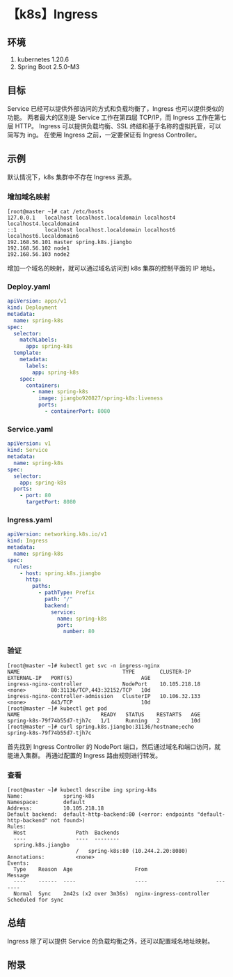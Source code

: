 # 【k8s】Ingress

## 环境

1. kubernetes 1.20.6
2. Spring Boot 2.5.0-M3

## 目标

Service 已经可以提供外部访问的方式和负载均衡了，Ingress 也可以提供类似的功能。
两者最大的区别是 Service 工作在第四层 TCP/IP，而 Ingress 工作在第七层 HTTP。
Ingress 可以提供负载均衡、SSL 终结和基于名称的虚拟托管，可以简写为 ing。
在使用 Ingress 之前，一定要保证有 Ingress Controller。

## 示例

默认情况下，k8s 集群中不存在 Ingress 资源。

### 增加域名映射

```
[root@master ~]# cat /etc/hosts
127.0.0.1   localhost localhost.localdomain localhost4 localhost4.localdomain4
::1         localhost localhost.localdomain localhost6 localhost6.localdomain6
192.168.56.101 master spring.k8s.jiangbo
192.168.56.102 node1
192.168.56.103 node2
```

增加一个域名的映射，就可以通过域名访问到 k8s 集群的控制平面的 IP 地址。

### Deploy.yaml

```yaml
apiVersion: apps/v1
kind: Deployment
metadata:
  name: spring-k8s
spec:
  selector:
    matchLabels:
      app: spring-k8s
  template:
    metadata:
      labels:
        app: spring-k8s
    spec:
      containers:
        - name: spring-k8s
          image: jiangbo920827/spring-k8s:liveness
          ports:
            - containerPort: 8080
```

### Service.yaml

```yaml
apiVersion: v1
kind: Service
metadata:
  name: spring-k8s
spec:
  selector:
    app: spring-k8s
  ports:
    - port: 80
      targetPort: 8080
```

### Ingress.yaml

```yaml
apiVersion: networking.k8s.io/v1
kind: Ingress
metadata:
  name: spring-k8s
spec:
  rules:
    - host: spring.k8s.jiangbo
      http:
        paths:
          - pathType: Prefix
            path: "/"
            backend:
              service:
                name: spring-k8s
                port:
                  number: 80
```

### 验证

```
[root@master ~]# kubectl get svc -n ingress-nginx
NAME                                 TYPE        CLUSTER-IP      EXTERNAL-IP   PORT(S)                      AGE
ingress-nginx-controller             NodePort    10.105.218.18   <none>        80:31136/TCP,443:32152/TCP   10d
ingress-nginx-controller-admission   ClusterIP   10.106.32.133   <none>        443/TCP                      10d
[root@master ~]# kubectl get pod
NAME                          READY   STATUS    RESTARTS   AGE
spring-k8s-79f74b55d7-tjh7c   1/1     Running   2          10d
[root@master ~]# curl spring.k8s.jiangbo:31136/hostname;echo
spring-k8s-79f74b55d7-tjh7c
```

首先找到 Ingress Controller 的 NodePort 端口，然后通过域名和端口访问，就能进入集群。
再通过配置的 Ingress 路由规则进行转发。

### 查看

```
[root@master ~]# kubectl describe ing spring-k8s
Name:             spring-k8s
Namespace:        default
Address:          10.105.218.18
Default backend:  default-http-backend:80 (<error: endpoints "default-http-backend" not found>)
Rules:
  Host                Path  Backends
  ----                ----  --------
  spring.k8s.jiangbo
                      /   spring-k8s:80 (10.244.2.20:8080)
Annotations:          <none>
Events:
  Type    Reason  Age                    From                      Message
  ----    ------  ----                   ----                      -------
  Normal  Sync    2m42s (x2 over 3m36s)  nginx-ingress-controller  Scheduled for sync
```

## 总结

Ingress 除了可以提供 Service 的负载均衡之外，还可以配置域名地址映射。

## 附录
